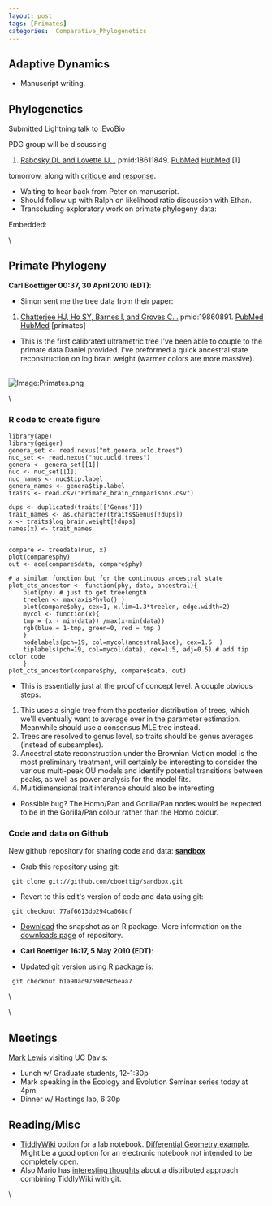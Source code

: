 ```yaml
---
layout: post
tags: [Primates]
categories:  Comparative_Phylogenetics
---
```






 





Adaptive Dynamics
-----------------

-   Manuscript writing.

Phylogenetics
-------------

Submitted Lightning talk to iEvoBio

PDG group will be discussing

1.  [Rabosky DL and Lovette IJ.
    .](http://eutils.ncbi.nlm.nih.gov/entrez/eutils/elink.fcgi?cmd=prlinks&dbfrom=pubmed&retmode=ref&id=18611849 "View or buy article from publisher (if available)")
    pmid:18611849.
    [PubMed](http://eutils.ncbi.nlm.nih.gov/entrez/eutils/efetch.fcgi?db=pubmed&rettype=abstract&id=18611849 "PMID 18611849")
    [HubMed](http://www.hubmed.org/display.cgi?uids=18611849 "PMID 18611849")
    [1]

tomorrow, along with
[critique](http://hdl.handle.net/10.1098/rspb.2008.1249 "doi:10.1098/rspb.2008.1249")
and
[response](http://hdl.handle.net/10.1098/rspb.2008.1584 "doi:10.1098/rspb.2008.1584").

-   Waiting to hear back from Peter on manuscript.
-   Should follow up with Ralph on likelihood ratio discussion with
    Ethan.
-   Transcluding exploratory work on primate phylogeny data:

Embedded:

\

Primate Phylogeny
-----------------

**Carl Boettiger 00:37, 30 April 2010 (EDT)**:

-   Simon sent me the tree data from their paper:

1.  [Chatterjee HJ, Ho SY, Barnes I, and Groves C.
    .](http://eutils.ncbi.nlm.nih.gov/entrez/eutils/elink.fcgi?cmd=prlinks&dbfrom=pubmed&retmode=ref&id=19860891 "View or buy article from publisher (if available)")
    pmid:19860891.
    [PubMed](http://eutils.ncbi.nlm.nih.gov/entrez/eutils/efetch.fcgi?db=pubmed&rettype=abstract&id=19860891 "PMID 19860891")
    [HubMed](http://www.hubmed.org/display.cgi?uids=19860891 "PMID 19860891")
    [primates]

-   This is the first calibrated ultrametric tree I've been able to
    couple to the primate data Daniel provided. I've preformed a quick
    ancestral state reconstruction on log brain weight (warmer colors
    are more massive).

\
 ![Image:Primates.png](http://openwetware.org/images/9/96/Primates.png)

\

### R code to create figure

~~~~ {.de1}
library(ape)
library(geiger)
genera_set <- read.nexus("mt.genera.ucld.trees")
nuc_set <- read.nexus("nuc.ucld.trees")
genera <- genera_set[[1]]
nuc <- nuc_set[[1]]
nuc_names <- nuc$tip.label
genera_names <- genera$tip.label
traits <- read.csv("Primate_brain_comparisons.csv")
 
dups <- duplicated(traits[['Genus']])
trait_names <- as.character(traits$Genus[!dups])
x <- traits$log_brain.weight[!dups]
names(x) <- trait_names
 
 
compare <- treedata(nuc, x)
plot(compare$phy)
out <- ace(compare$data, compare$phy)
 
# a similar function but for the continuous ancestral state 
plot_cts_ancestor <- function(phy, data, ancestral){  
    plot(phy) # just to get treelength 
    treelen <- max(axisPhylo() )
    plot(compare$phy, cex=1, x.lim=1.3*treelen, edge.width=2)
    mycol <- function(x){
    tmp = (x - min(data)) /max(x-min(data)) 
    rgb(blue = 1-tmp, green=0, red = tmp )
    }
    nodelabels(pch=19, col=mycol(ancestral$ace), cex=1.5  )
    tiplabels(pch=19, col=mycol(data), cex=1.5, adj=0.5) # add tip color code
    }
plot_cts_ancestor(compare$phy, compare$data, out)
~~~~

-   This is essentially just at the proof of concept level. A couple
    obvious steps:

1.  This uses a single tree from the posterior distribution of trees,
    which we'll eventually want to average over in the parameter
    estimation. Meanwhile should use a consensus MLE tree instead.
2.  Trees are resolved to genus level, so traits should be genus
    averages (instead of subsamples).
3.  Ancestral state reconstruction under the Brownian Motion model is
    the most preliminary treatment, will certainly be interesting to
    consider the various multi-peak OU models and identify potential
    transitions between peaks, as well as power analysis for the model
    fits.
4.  Multidimensional trait inference should also be interesting

-   Possible bug? The Homo/Pan and Gorilla/Pan nodes would be expected
    to be in the Gorilla/Pan colour rather than the Homo colour.

### Code and data on Github

New github repository for sharing code and data:
**[sandbox](http://github.com/cboettig/sandbox "http://github.com/cboettig/sandbox")**

-   Grab this repository using git:

<!-- -->

     git clone git://github.com/cboettig/sandbox.git

-   Revert to this edit's version of code and data using git:

<!-- -->

     git checkout 77af6613db294ca068cf

-   [Download](http://github.com/downloads/cboettig/sandbox/sandbox_0.0-1.tar.gz "http://github.com/downloads/cboettig/sandbox/sandbox_0.0-1.tar.gz")
    the snapshot as an R package. More information on the [downloads
    page](http://github.com/cboettig/sandbox/downloads "http://github.com/cboettig/sandbox/downloads")
    of repository.

-   **Carl Boettiger 16:17, 5 May 2010 (EDT)**:
-   Updated git version using R package is:

<!-- -->

     git checkout b1a90ad97b90d9cbeaa7 

\

\

Meetings
--------

[Mark
Lewis](http://www.math.ualberta.ca/~mlewis/ "http://www.math.ualberta.ca/~mlewis/")
visiting UC Davis:

-   Lunch w/ Graduate students, 12-1:30p
-   Mark speaking in the Ecology and Evolution Seminar series today at
    4pm.
-   Dinner w/ Hastings lab, 6:30p

Reading/Misc
------------

-   [TiddlyWiki](http://www.tiddlywiki.com/ "http://www.tiddlywiki.com/")
    option for a lab notebook. [Differential Geometry
    example](http://deferentialgeometry.org/ "http://deferentialgeometry.org/").
    Might be a good option for an electronic notebook not intended to be
    completely open.
-   Also Mario has [interesting
    thoughts](http://pineda-krch.com/2008/08/12/distributed-open-notebook-science/ "http://pineda-krch.com/2008/08/12/distributed-open-notebook-science/")
    about a distributed approach combining TiddlyWiki with git.

\

